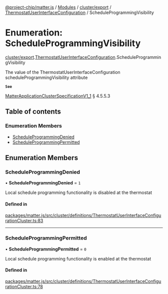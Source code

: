 [@project-chip/matter.js](../README.md) / [Modules](../modules.md) / [cluster/export](../modules/cluster_export.md) / [ThermostatUserInterfaceConfiguration](../modules/cluster_export.ThermostatUserInterfaceConfiguration.md) / ScheduleProgrammingVisibility

# Enumeration: ScheduleProgrammingVisibility

[cluster/export](../modules/cluster_export.md).[ThermostatUserInterfaceConfiguration](../modules/cluster_export.ThermostatUserInterfaceConfiguration.md).ScheduleProgrammingVisibility

The value of the ThermostatUserInterfaceConfiguration scheduleProgrammingVisibility attribute

**`See`**

[MatterApplicationClusterSpecificationV1_1](../interfaces/spec_export.MatterApplicationClusterSpecificationV1_1.md) § 4.5.5.3

## Table of contents

### Enumeration Members

- [ScheduleProgrammingDenied](cluster_export.ThermostatUserInterfaceConfiguration.ScheduleProgrammingVisibility.md#scheduleprogrammingdenied)
- [ScheduleProgrammingPermitted](cluster_export.ThermostatUserInterfaceConfiguration.ScheduleProgrammingVisibility.md#scheduleprogrammingpermitted)

## Enumeration Members

### ScheduleProgrammingDenied

• **ScheduleProgrammingDenied** = ``1``

Local schedule programming functionality is disabled at the thermostat

#### Defined in

[packages/matter.js/src/cluster/definitions/ThermostatUserInterfaceConfigurationCluster.ts:83](https://github.com/project-chip/matter.js/blob/b7330d72/packages/matter.js/src/cluster/definitions/ThermostatUserInterfaceConfigurationCluster.ts#L83)

___

### ScheduleProgrammingPermitted

• **ScheduleProgrammingPermitted** = ``0``

Local schedule programming functionality is enabled at the thermostat

#### Defined in

[packages/matter.js/src/cluster/definitions/ThermostatUserInterfaceConfigurationCluster.ts:78](https://github.com/project-chip/matter.js/blob/b7330d72/packages/matter.js/src/cluster/definitions/ThermostatUserInterfaceConfigurationCluster.ts#L78)
